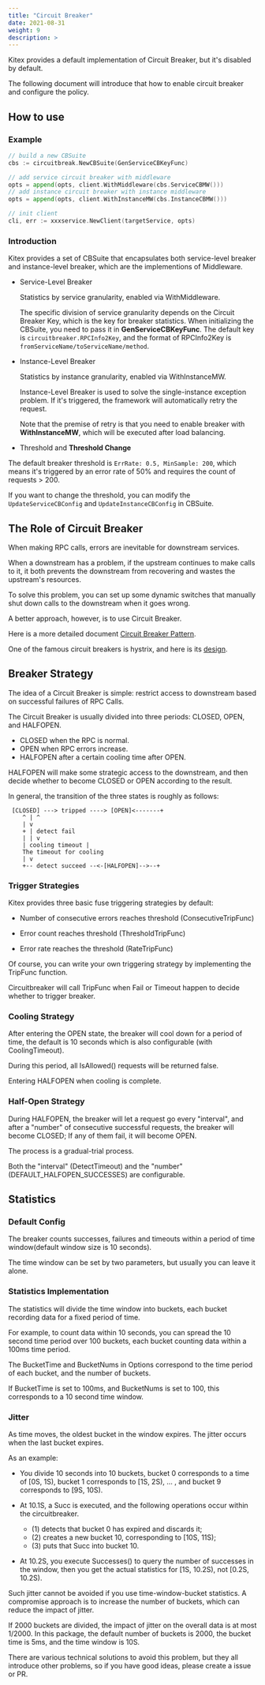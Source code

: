 ```yaml
---
title: "Circuit Breaker"
date: 2021-08-31
weight: 9
description: >
---
```


Kitex provides a default implementation of Circuit Breaker, but it's disabled by default.

The following document will introduce that how to enable circuit breaker and configure the policy.

## How to use

### Example

```go
// build a new CBSuite
cbs := circuitbreak.NewCBSuite(GenServiceCBKeyFunc)

// add service circuit breaker with middleware
opts = append(opts, client.WithMiddleware(cbs.ServiceCBMW()))
// add instance circuit breaker with instance middleware
opts = append(opts, client.WithInstanceMW(cbs.InstanceCBMW()))

// init client
cli, err := xxxservice.NewClient(targetService, opts)
```

### Introduction

Kitex provides a set of CBSuite that encapsulates both service-level breaker and instance-level breaker, which are the implementions of Middleware.

- Service-Level Breaker

	Statistics by service granularity, enabled via WithMiddleware.

	The specific division of service granularity depends on the Circuit Breaker Key, which is the key for breaker statistics. When initializing the CBSuite, you need to pass it in **GenServiceCBKeyFunc**. The default key is `circuitbreaker.RPCInfo2Key`, and the format of RPCInfo2Key is ` fromServiceName/toServiceName/method`.

- Instance-Level Breaker

	Statistics by instance granularity, enabled via WithInstanceMW.

	Instance-Level Breaker is used to solve the single-instance exception problem. If it's triggered, the framework will automatically retry the request.

	Note that the premise of retry is that you need to enable breaker with **WithInstanceMW**, which will be executed after load balancing.

- Threshold and **Threshold Change**

The default breaker threshold is `ErrRate: 0.5, MinSample: 200`, which means it's triggered by an error rate of 50% and requires the count of requests > 200. 

If you want to change the threshold, you can modify the `UpdateServiceCBConfig` and `UpdateInstanceCBConfig` in CBSuite.

## The Role of Circuit Breaker

When making RPC calls, errors are inevitable for downstream services.

When a downstream has a problem, if the upstream continues to make calls to it, it both prevents the downstream from recovering and wastes the upstream's resources.

To solve this problem, you can set up some dynamic switches that manually shut down calls to the downstream when it goes wrong.

A better approach, however, is to use Circuit Breaker.

Here is a more detailed document [Circuit Breaker Pattern](https://docs.microsoft.com/en-us/previous-versions/msp-n-p/dn589784(v=pandp.10)?redirectedfrom=MSDN).

One of the famous circuit breakers is hystrix, and here is its [design](https://github.com/Netflix/Hystrix/wiki).

## Breaker Strategy

The idea of a Circuit Breaker is simple: restrict access to downstream based on successful failures of RPC Calls.

The Circuit Breaker is usually divided into three periods: CLOSED, OPEN, and HALFOPEN.

- CLOSED when the RPC is normal.
- OPEN when RPC errors increase.
- HALFOPEN after a certain cooling time after OPEN.

HALFOPEN will make some strategic access to the downstream, and then decide whether to become CLOSED or OPEN according to the result.

In general, the transition of the three states is roughly as follows:

```
 [CLOSED] ---> tripped ----> [OPEN]<-------+
    ^ | ^
    | v
    + | detect fail
    | | v
    | cooling timeout |
    The timeout for cooling
    | v
    +-- detect succeed --<-[HALFOPEN]-->--+
```

### Trigger Strategies

Kitex provides three basic fuse triggering strategies by default:

- Number of consecutive errors reaches threshold (ConsecutiveTripFunc)

- Error count reaches threshold (ThresholdTripFunc)

- Error rate reaches the threshold (RateTripFunc)

Of course, you can write your own triggering strategy by implementing the TripFunc function.

Circuitbreaker will call TripFunc when Fail or Timeout happen to decide whether to trigger breaker.

### Cooling Strategy

After entering the OPEN state, the breaker will cool down for a period of time, the default is 10 seconds which is also configurable (with CoolingTimeout).

During this period, all IsAllowed() requests will be returned false.

Entering HALFOPEN when cooling is complete.

### Half-Open Strategy

During HALFOPEN, the breaker will let a request go every "interval", and after a "number" of consecutive successful requests, the breaker will become CLOSED; If any of them fail, it will become OPEN.

The process is a gradual-trial process.

Both the "interval" (DetectTimeout) and the "number" (DEFAULT_HALFOPEN_SUCCESSES) are configurable.

## Statistics

### Default Config

The breaker counts successes, failures and timeouts within a period of time window(default window size is 10 seconds).

The time window can be set by two parameters, but usually you can leave it alone.

### Statistics Implementation

The statistics will divide the time window into buckets, each bucket recording data for a fixed period of time.

For example, to count data within 10 seconds, you can spread the 10 second time period over 100 buckets, each bucket counting data within a 100ms time period.

The BucketTime and BucketNums in Options correspond to the time period of each bucket, and the number of buckets.

If BucketTime is set to 100ms, and BucketNums is set to 100, this corresponds to a 10 second time window.

### Jitter

As time moves, the oldest bucket in the window expires. The jitter occurs when the last bucket expires.

As an example:

- You divide 10 seconds into 10 buckets, bucket 0 corresponds to a time of [0S, 1S), bucket 1 corresponds to [1S, 2S), ... , and bucket 9 corresponds to [9S, 10S).

- At 10.1S, a Succ is executed, and the following operations occur within the circuitbreaker.

	- (1) detects that bucket 0 has expired and discards it; 
	- (2) creates a new bucket 10, corresponding to [10S, 11S); 
	- (3) puts that Succ into bucket 10.

- At 10.2S, you execute Successes() to query the number of successes in the window, then you get the actual statistics for [1S, 10.2S), not [0.2S, 10.2S).

Such jitter cannot be avoided if you use time-window-bucket statistics. A compromise approach is to increase the number of buckets, which can reduce the impact of jitter.

If 2000 buckets are divided, the impact of jitter on the overall data is at most 1/2000. In this package, the default number of buckets is 2000, the bucket time is 5ms, and the time window is 10S.

There are various technical solutions to avoid this problem, but they all introduce other problems, so if you have good ideas, please create a issue or PR.
